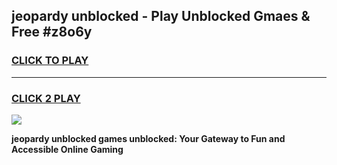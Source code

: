 
## jeopardy unblocked - Play Unblocked Gmaes & Free #z8o6y
<h3>
<a href="https://news.freeplayer.one?title=jeopardy_unblocked&ref=24F">CLICK TO PLAY</a></h3>
<hr>

<h3>
<a href="https://news.freeplayer.one?title=jeopardy_unblocked&ref=24F">CLICK 2 PLAY</a>
  
</h3>

<a href="https://news.freeplayer.one?title=jeopardy_unblocked&ref=24F/"><img src="https://clearcache.store/games.png"></a>


**jeopardy unblocked games unblocked: Your Gateway to Fun and Accessible Online Gaming**
